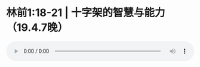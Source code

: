 # 林前1:18-21 | 十字架的智慧与能力（19.4.7晚）

<audio style="width: 100%;" preload="false" controls controlslist="nodownload"><source src="http://file.simai.life/audio/mp3/old/27472.mp3" type="audio/mpeg">Your browser does not support the audio element.</audio>


